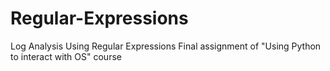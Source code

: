 # Regular-Expressions
 Log Analysis Using Regular Expressions Final assignment of "Using Python to interact with OS" course
